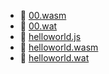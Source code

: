 * 📄 [00.wasm](00.wasm)
* 📄 [00.wat](00.wat)
* 📄 [helloworld.js](helloworld.js)
* 📄 [helloworld.wasm](helloworld.wasm)
* 📄 [helloworld.wat](helloworld.wat)
